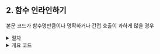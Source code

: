 ## 2. 함수 인라인하기

본문 코드가 함수명만큼이나 명확하거나 간접 호출이 과하게 많을 경우

  <details>
   <summary>절차</summary>

   1. 서브 클래스에서 오버라이딩된 메서드인지 체크<br />
   - 오버라이딩된 메서드는 인라인 금지<br />
   2. 모든 호출문을 (점진적으로) 인라인으로 교체<br />

   </details>

   <details>
    <summary>개요 코드</summary>

    ```javascript
    // :(
    const isLastStep = (step) => step === "4";

    const showExitAlert = () => {
      const exitAlertCode = isLastStep(step)
        ? SME_ALERT_CODE.EXIT.SAVE
        : SME_ALERT_CODE.EXIT.NOT_SAVE;
      showAlert(exitAlertCode);
    };

    // :)
    const showExitAlert = () => {
      const exitAlertCode =
        step === "4" ? SME_ALERT_CODE.EXIT.SAVE : SME_ALERT_CODE.EXIT.NOT_SAVE;
      showAlert(exitAlertCode);
    };
    ```

   </details>